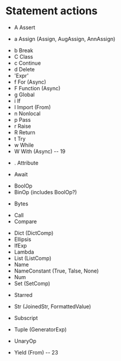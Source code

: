 # Statement actions

- A Assert
* a Assign (Assign, AugAssign, AnnAssign)
- b Break
- C Class
- c Continue
- d Delete
- 'Expr'
- f For (Async)
- F Function (Async)
- g Global
- i If
- I Import (From)
- n Nonlocal
- p Pass
- r Raise
- R Return
- t Try
- w While
- W With (Async)
-- 19

* . Attribute
- Await
* BoolOp
* BinOp (includes BoolOp?)
- Bytes
* Call
* Compare
- Dict (DictComp)
- Ellipsis
- IfExp
- Lambda
- List (ListComp)
- Name
- NameConstant (True, Talse, None)
- Num
- Set (SetComp)
* Starred
- Str (JoinedStr, FormattedValue)
* Subscript
- Tuple (GeneratorExp)
* UnaryOp
- Yield (From)
-- 23


